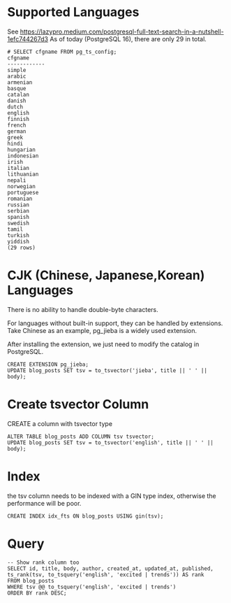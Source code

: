 # Supported Languages

See https://lazypro.medium.com/postgresql-full-text-search-in-a-nutshell-1efc744267d3
As of today (PostgreSQL 16), there are only 29 in total.

```
# SELECT cfgname FROM pg_ts_config;
cfgname
------------
simple
arabic
armenian
basque
catalan
danish
dutch
english
finnish
french
german
greek
hindi
hungarian
indonesian
irish
italian
lithuanian
nepali
norwegian
portuguese
romanian
russian
serbian
spanish
swedish
tamil
turkish
yiddish
(29 rows)
```

# CJK (Chinese, Japanese,Korean) Languages

There is no ability to handle double-byte characters.

For languages without built-in support, they can be handled by extensions. Take Chinese as an example, pg_jieba is a
widely used extension.

After installing the extension, we just need to modify the catalog in PostgreSQL.

```
CREATE EXTENSION pg_jieba;
UPDATE blog_posts SET tsv = to_tsvector('jieba', title || ' ' || body);
```

# Create  tsvector Column

CREATE a column with tsvector type

```
ALTER TABLE blog_posts ADD COLUMN tsv tsvector;
UPDATE blog_posts SET tsv = to_tsvector('english', title || ' ' || body);
```

# Index

the tsv column needs to be indexed with a GIN type index, otherwise the performance will be poor.

```
CREATE INDEX idx_fts ON blog_posts USING gin(tsv);
```

# Query

```
-- Show rank column too
SELECT id, title, body, author, created_at, updated_at, published,
ts_rank(tsv, to_tsquery('english', 'excited | trends')) AS rank
FROM blog_posts
WHERE tsv @@ to_tsquery('english', 'excited | trends')
ORDER BY rank DESC;
```